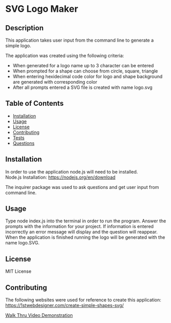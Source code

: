# SVG Logo Maker
  
  ## Description
  This application takes user input from the command line to generate a simple logo. 

  The application was created using the following criteria:
  - When generated for a logo name up to 3 character can be entered
  - When prompted for a shape can choose from circle, square, triangle 
  - When entering hexidecimal code color for logo and shape background are generated with corresponding color
  - After all prompts entered a SVG file is created with name logo.svg

  ## Table of Contents
- [Installation](#installation)
- [Usage](#usage)
- [License](#license)
- [Contributing](#contributing)
- [Tests](#tests)
- [Questions](#questions)
 
## Installation
In order to use the application node.js will need to be installed. <br />
Node.js Installation: https://nodejs.org/en/download 

The inquirer package was used to ask questions and get user input from command line. 

## Usage
Type node index.js into the terminal in order to run the program. Answer the prompts with the information for your project. If information is entered incorrectly an error message will display and the question will reappear. When the application is finished running the logo will be generated with the name logo.SVG.

## License 
MIT License

## Contributing
The following websites were used for reference to create this application:<br />
https://1stwebdesigner.com/create-simple-shapes-svg/

[Walk Thru Video Demonstration](https://drive.google.com/file/d/1f3VcUmUGQX7fj6JhhbNmmZ1EA1N0W1DF/view)

